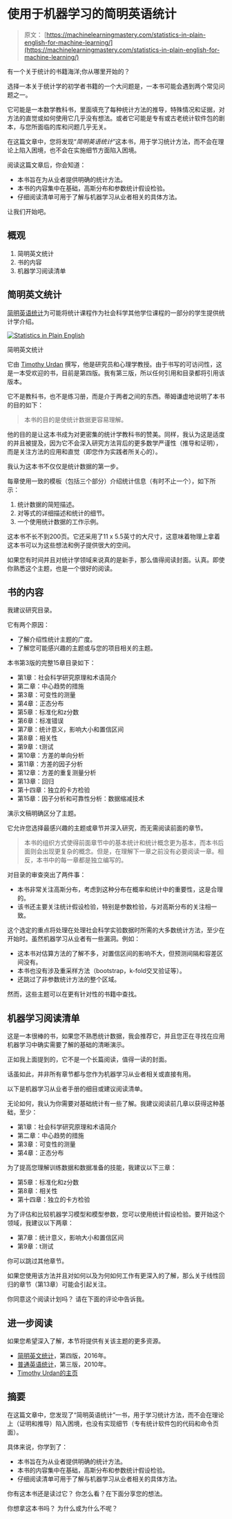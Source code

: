 # 使用于机器学习的简明英语统计

> 原文： [https://machinelearningmastery.com/statistics-in-plain-english-for-machine-learning/](https://machinelearningmastery.com/statistics-in-plain-english-for-machine-learning/)

有一个关于统计的书籍海洋;你从哪里开始的？

选择一本关于统计学的初学者书籍的一个大问题是，一本书可能会遇到两个常见问题之一。

它可能是一本数学教科书，里面填充了每种统计方法的推导，特殊情况和证据，对方法的直觉或如何使用它几乎没有想法。或者它可能是专有或古老统计软件包的剧本，与您所面临的库和问题几乎无关。

在这篇文章中，您将发现“_简明英语统计_”这本书，用于学习统计方法，而不会在理论上陷入困境，也不会在实施细节方面陷入困境。

阅读这篇文章后，你会知道：

*   本书旨在为从业者提供明确的统计方法。
*   本书的内容集中在基础，高斯分布和参数统计假设检验。
*   仔细阅读清单可用于了解与机器学习从业者相关的具体方法。

让我们开始吧。

## 概观

1.  简明英文统计
2.  书的内容
3.  机器学习阅读清单

## 简明英文统计

[简明英语统计](https://amzn.to/2J8eCZ6)为可能将统计课程作为社会科学其他学位课程的一部分的学生提供统计学介绍。

[![Statistics in Plain English](img/251fa3b3bdfe14c44235272326704a54.jpg)](https://amzn.to/2GXyAbu)

简明英文统计

它由 [Timothy Urdan](http://tcurdan.com/) 撰写，他是研究员和心理学教授。由于书写的可访问性，这是一本受欢迎的书，目前是第四版。我有第三版，所以任何引用和目录都将引用该版本。

它不是教科书，也不是练习册，而是介于两者之间的东西。蒂姆谦虚地说明了本书的目的如下：

> 本书的目的是使统计数据更容易理解。

他的目的是让这本书成为对更密集的统计学教科书的赞美。同样，我认为这是适度的并且被提及，因为它不会深入研究方法背后的更多数学严谨性（推导和证明），而是关注方法的应用和直觉（即您作为实践者所关心的）。

我认为这本书不仅仅是统计数据的第一步。

每章使用一致的模板（包括三个部分）介绍统计信息（有时不止一个），如下所示：

1.  统计数据的简短描述。
2.  对等式的详细描述和统计的细节。
3.  一个使用统计数据的工作示例。

这本书不长不到200页。它还采用了11 x 5.5英寸的大尺寸，这意味着物理上拿着这本书可以为这些想法和例子提供很大的空间。

如果您有时间并且对统计学领域来说真的是新手，那么值得阅读封面。认真。即使你熟悉这个主题，也是一个很好的阅读。

## 书的内容

我建议研究目录。

它有两个原因：

*   了解介绍性统计主题的广度。
*   了解您可能感兴趣的主题或与您的项目相关的主题。

本书第3版的完整15章目录如下：

*   第1章：社会科学研究原理和术语简介
*   第二章：中心趋势的措施
*   第3章：可变性的测量
*   第4章：正态分布
*   第5章：标准化和z分数
*   第6章：标准错误
*   第7章：统计意义，影响大小和置信区间
*   第8章：相关性
*   第9章：t测试
*   第10章：方差的单向分析
*   第11章：方差的因子分析
*   第12章：方差的重复测量分析
*   第13章：回归
*   第十四章：独立的卡方检验
*   第15章：因子分析和可靠性分析：数据缩减技术

演示文稿明确区分了主题。

它允许您选择最感兴趣的主题或章节并深入研究，而无需阅读前面的章节。

> 本书的组织方式使得前面章节中的基本统计和统计概念更为基本，而本书后面则会出现更复杂的概念。但是，在理解下一章之前没有必要阅读一章。相反，本书中的每一章都是独立编写的。

对目录的审查突出了两件事：

*   本书非常关注高斯分布，考虑到这种分布在概率和统计中的重要性，这是合理的。
*   该书还主要关注统计假设检验，特别是参数检验，与对高斯分布的关注相一致。

这个选定的重点将处理在处理社会科学实验数据时所需的大多数统计方法，至少在开始时。虽然机器学习从业者有一些漏洞。例如：

*   这本书对估算方法的了解不多，对置信区间的影响不大，但预测间隔和容差区间没有。
*   本书也没有涉及重采样方法（bootstrap，k-fold交叉验证等）。
*   还跳过了非参数统计方法的整个区域。

然而，这些主题可以在更有针对性的书籍中查找。

## 机器学习阅读清单

这是一本很棒的书，如果您不熟悉统计数据，我会推荐它，并且您正在寻找在应用机器学习中确实需要了解的基础的清晰演示。

正如我上面提到的，它不是一个长篇阅读，值得一读的封面。

话虽如此，并非所有章节都与您作为机器学习从业者相关或直接有用。

以下是机器学习从业者手册的细目或建议阅读清单。

无论如何，我认为你需要对基础统计有一些了解。我建议阅读前几章以获得这种基础，至少：

*   第1章：社会科学研究原理和术语简介
*   第二章：中心趋势的措施
*   第3章：可变性的测量
*   第4章：正态分布

为了提高您理解训练数据和数据准备的技能，我建议以下三章：

*   第5章：标准化和z分数
*   第8章：相关性
*   第十四章：独立的卡方检验

为了评估和比较机器学习模型和模型参数，您可以使用统计假设检验。要开始这个领域，我建议以下两章：

*   第7章：统计意义，影响大小和置信区间
*   第9章：t测试

你可以跳过其他章节。

如果您使用该方法并且对如何以及为何如何工作有更深入的了解，那么关于线性回归的章节（第13章）可能会引起关注。

你同意这个阅读计划吗？
请在下面的评论中告诉我。

## 进一步阅读

如果您希望深入了解，本节将提供有关该主题的更多资源。

*   [简明英文统计](https://amzn.to/2GXyAbu)，第四版，2016年。
*   [普通英语统计](https://amzn.to/2GXjin8)，第三版，2010年。
*   [Timothy Urdan的主页](http://tcurdan.com/)

## 摘要

在这篇文章中，您发现了“简明英语统计”一书，用于学习统计方法，而不会在理论上（证明和推导）陷入困境，也没有实现细节（专有统计软件包的代码和命令页面）。

具体来说，你学到了：

*   本书旨在为从业者提供明确的统计方法。
*   本书的内容集中在基础，高斯分布和参数统计假设检验。
*   仔细阅读清单可用于了解与机器学习从业者相关的具体方法。

你有这本书还是读过它？
你怎么看？在下面分享您的想法。

你想拿这本书吗？
为什么或为什么不呢？